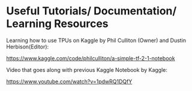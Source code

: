 # Useful Tutorials/ Documentation/ Learning Resources

Learning how to use TPUs on Kaggle by Phil Culliton (Owner) and Dustin Herbison(Editor):

https://www.kaggle.com/code/philculliton/a-simple-tf-2-1-notebook

Video that goes along with previous Kaggle Notebook by Kaggle:

https://www.youtube.com/watch?v=1pdwRQ1DQfY



